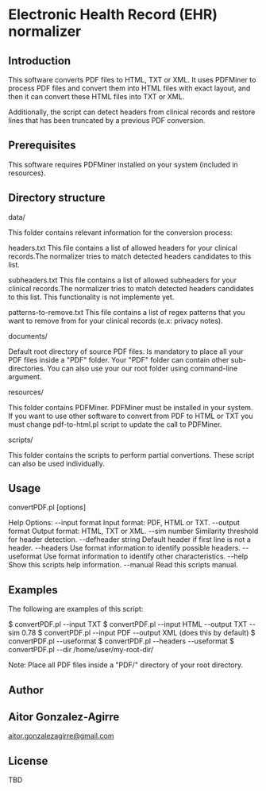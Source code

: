 #  Electronic Health Record (EHR) normalizer

Introduction
------------

  This software converts PDF files to HTML, TXT or XML. It  uses 
PDFMiner to process PDF files and convert them into HTML files with 
exact layout, and then it can convert these HTML files into TXT or 
XML. 

  Additionally, the script can detect headers from clinical records 
and restore lines that has been truncated by a previous PDF conversion.
 

Prerequisites
-------------

  This software requires PDFMiner installed on your system (included in 
resources).


Directory structure
-------------------

data/

  This folder contains relevant information for the conversion process:
	
  headers.txt
	This file contains a list of allowed headers for your clinical 
	records.The normalizer tries to match detected headers candidates 
	to this list.

	
  subheaders.txt
	This file contains a list of allowed subheaders for your clinical 
	records.The normalizer tries to match detected headers candidates 
	to this list. This functionality is not implemente yet.

	
  patterns-to-remove.txt
	This file contains a list of regex patterns that you want to remove
	from for your clinical records (e.x: privacy notes).


documents/

  Default root directory of source PDF files. Is mandatory to place all 
your PDF files inside a "PDF" folder. Your "PDF" folder can contain other 
sub-directories. You can also use your our root folder using command-line
argument.


resources/

  This folder contains PDFMiner. PDFMiner must be installed in your
system. If you want to use other software to convert from PDF to HTML
or TXT you must change pdf-to-html.pl script to update the call to
PDFMiner.


scripts/

  This folder contains the scripts to perform partial convertions. These
script can also be used individually.
 

Usage
-----

 convertPDF.pl [options] 

  Help Options:
   --input format      Input format: PDF, HTML or TXT.
   --output format     Output format: HTML, TXT or XML.
   --sim number        Similarity threshold for header detection.
   --defheader string  Default header if first line is not a header.
   --headers           Use format information to identify possible headers.
   --useformat         Use format information to identify other characteristics.
   --help              Show this scripts help information.
   --manual            Read this scripts manual.


Examples
--------

  The following are examples of this script:

   $ convertPDF.pl --input TXT
   $ convertPDF.pl --input HTML --output TXT --sim 0.78
   $ convertPDF.pl --input PDF --output XML (does this by default)
   $ convertPDF.pl --useformat
   $ convertPDF.pl --headers --useformat
   $ convertPDF.pl --dir /home/user/my-root-dir/

  Note: Place all PDF files inside a "PDF/" directory of your root
directory.



Author
------

 Aitor Gonzalez-Agirre
 --
 aitor.gonzalezagirre@gmail.com



License
-------

TBD
